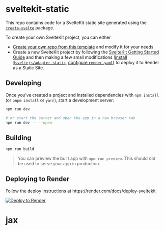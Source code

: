 # sveltekit-static

This repo contains code for a SvelteKit static site generated using the [`create-svelte`](https://github.com/sveltejs/kit/tree/master/packages/create-svelte) package.

To create your own SvelteKit project, you can either

- [Create your own repo from this template](https://github.com/render-examples/sveltekit-static/generate) and modify it for your needs
- Create a new SvelteKit project by following the [SvelteKit Getting Started Guide](https://kit.svelte.dev/docs) and then making a few small modifications ([install `@sveltejs/adapter-static`](https://github.com/render-examples/sveltekit-static/commit/edee3add163fc00c76ac81be8c11cd9cb34ceb93), [configure `render.yaml`](https://github.com/render-examples/sveltekit-static/commit/87c806c95800847c059d03a466180800e8b843bc)) to deploy it to Render as a Static Site.

## Developing

Once you've created a project and installed dependencies with `npm install` (or `pnpm install` or `yarn`), start a development server:

```bash
npm run dev

# or start the server and open the app in a new browser tab
npm run dev -- --open
```

## Building

```bash
npm run build
```

> You can preview the built app with `npm run preview`. This should _not_ be used to serve your app in production.

## Deploying to Render

Follow the deploy instructions at https://render.com/docs/deploy-sveltekit

[![Deploy to Render](https://render.com/images/deploy-to-render-button.svg)](https://render.com/deploy?repo=https://github.com/render-examples/sveltekit-static)
# jax

